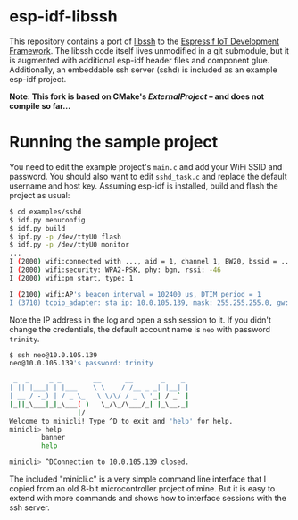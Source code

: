 # esp-idf-libssh

This repository contains a port of [libssh](https://www.libssh.org/) to the [Espressif IoT Development Framework](https://github.com/espressif/esp-idf/).
The libssh code itself lives unmodified in a git submodule, but it is augmented with additional esp-idf header files and component glue.
Additionally, an embeddable ssh server (sshd) is included as an example esp-idf project.

**Note: This fork is based on CMake's _ExternalProject_ – and does not compile so far...**

# Running the sample project

You need to edit the example project's `main.c` and add your WiFi SSID and password.
You should also want to edit `sshd_task.c` and replace the default username and host key.
Assuming esp-idf is installed, build and flash the project as usual:

```sh
$ cd examples/sshd
$ idf.py menuconfig
$ idf.py build
$ ipf.py -p /dev/ttyU0 flash
$ idf.py -p /dev/ttyU0 monitor
...
I (2000) wifi:connected with ..., aid = 1, channel 1, BW20, bssid = ...
I (2000) wifi:security: WPA2-PSK, phy: bgn, rssi: -46
I (2000) wifi:pm start, type: 1

I (2100) wifi:AP's beacon interval = 102400 us, DTIM period = 1
I (3710) tcpip_adapter: sta ip: 10.0.105.139, mask: 255.255.255.0, gw: 10.0.105.
```

Note the IP address in the log and open a ssh session to it. If you didn't change the credentials, the default account name is `neo` with password `trinity`.

```sh
$ ssh neo@10.0.105.139
neo@10.0.105.139's password: trinity

 _  _     _ _        __      __       _    _
| || |___| | |___    \ \    / /__ _ _| |__| |
| __ / -_) | / _ \_   \ \/\/ / _ \ '_| / _` |
|_||_\___|_|_\___( )   \_/\_/\___/_| |_\__,_|
                 |/
Welcome to minicli! Type ^D to exit and 'help' for help.
minicli> help
        banner
        help

minicli> ^DConnection to 10.0.105.139 closed.
```

The included "minicli.c" is a very simple command line interface that I copied from an old 8-bit microcontroller project of mine.
But it is easy to extend with more commands and shows how to interface sessions with the ssh server.
